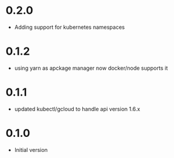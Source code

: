 # 0.2.0

- Adding support for kubernetes namespaces

# 0.1.2

- using yarn as apckage manager now docker/node supports it

# 0.1.1

- updated kubectl/gcloud to handle api version 1.6.x

# 0.1.0

- Initial version
